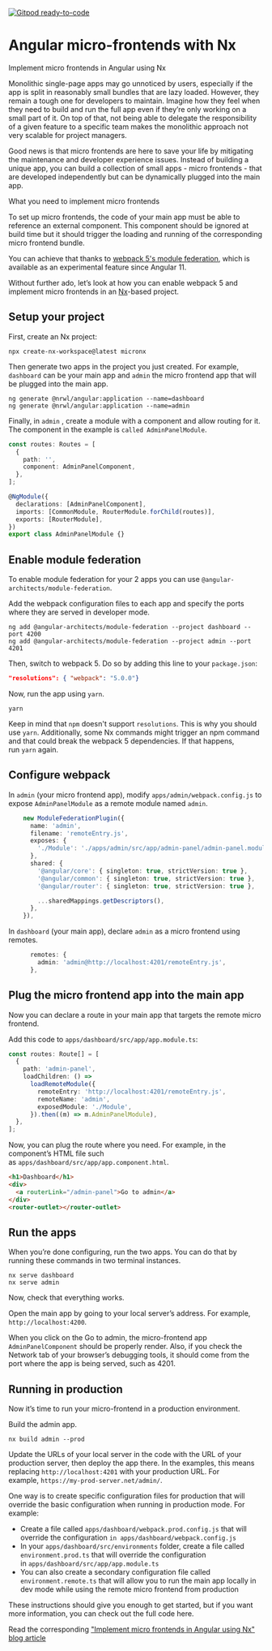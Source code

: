[![Gitpod ready-to-code](https://img.shields.io/badge/Gitpod-ready--to--code-blue?logo=gitpod)](https://gitpod.io/#https://github.com/ebrehault/micro-frontend-with-nx)

# Angular micro-frontends with Nx

Implement micro frontends in Angular using Nx

Monolithic single-page apps may go unnoticed by users, especially if the app is split in reasonably small bundles that are lazy loaded. However, they remain a tough one for developers to maintain. Imagine how they feel when they need to build and run the full app even if they’re only working on a small part of it. On top of that, not being able to delegate the responsibility of a given feature to a specific team makes the monolithic approach not very scalable for project managers.

Good news is that micro frontends are here to save your life by mitigating the maintenance and developer experience issues. Instead of building a unique app, you can build a collection of small apps - micro frontends - that are developed independently but can be dynamically plugged into the main app.

What you need to implement micro frontends

To set up micro frontends, the code of your main app must be able to reference an external component. This component should be ignored at build time but it should trigger the loading and running of the corresponding micro frontend bundle.

You can achieve that thanks to [webpack 5's module federation](https://webpack.js.org/concepts/module-federation/), which is available as an experimental feature since Angular 11.

Without further ado, let’s look at how you can enable webpack 5 and implement micro frontends in an [Nx](https://nx.dev/)-based project.

## Setup your project

First, create an Nx project:‌

```
npx create-nx-workspace@latest micronx
```

‌Then generate two apps in the project you just created. For example, `dashboard` can be your main app and `admin` the micro frontend app that will be plugged into the main app.

```
ng generate @nrwl/angular:application --name=dashboard
ng generate @nrwl/angular:application --name=admin
```

Finally, in `admin` , create a module with a component and allow routing for it. The component in the example is `called AdminPanelModule`.

```ts
const routes: Routes = [
  {
    path: '',
    component: AdminPanelComponent,
  },
];

@NgModule({
  declarations: [AdminPanelComponent],
  imports: [CommonModule, RouterModule.forChild(routes)],
  exports: [RouterModule],
})
export class AdminPanelModule {}‌
```

## Enable module federation

To enable module federation for your 2 apps you can use `@angular-architects/module-federation`.

Add the webpack configuration files to each app and specify the ports where they are served in developer mode.

```
ng add @angular-architects/module-federation --project dashboard --port 4200
ng add @angular-architects/module-federation --project admin --port 4201
```

Then, switch to webpack 5. Do so by adding this line to your `package.json`:‌

```json
"resolutions": { "webpack": "5.0.0"}
```

Now, run the app using `yarn`.

```
yarn
```

Keep in mind that `npm` doesn't support `resolutions`. This is why you should use `yarn`. Additionally, some Nx commands might trigger an npm command and that could break the webpack 5 dependencies. If that happens, run `yarn` again.

## Configure webpack

In `admin` (your micro frontend app), modify `apps/admin/webpack.config.js` to expose `AdminPanelModule` as a remote module named `admin`.

```ts
    new ModuleFederationPlugin({
      name: 'admin',
      filename: 'remoteEntry.js',
      exposes: {
        './Module': './apps/admin/src/app/admin-panel/admin-panel.module.ts',
      },
      shared: {
        '@angular/core': { singleton: true, strictVersion: true },
        '@angular/common': { singleton: true, strictVersion: true },
        '@angular/router': { singleton: true, strictVersion: true },

        ...sharedMappings.getDescriptors(),
      },
    }),
```

In `dashboard` (your main app), declare `admin` as a micro frontend using remotes.

```ts
      remotes: {
        admin: 'admin@http://localhost:4201/remoteEntry.js',
      },
```

## Plug the micro frontend app into the main app

Now you can declare a route in your main app that targets the remote micro frontend.

Add this code to `apps/dashboard/src/app/app.module.ts`:‌

```ts
const routes: Route[] = [
  {
    path: 'admin-panel',
    loadChildren: () =>
      loadRemoteModule({
        remoteEntry: 'http://localhost:4201/remoteEntry.js',
        remoteName: 'admin',
        exposedModule: './Module',
      }).then((m) => m.AdminPanelModule),
  },
];
```

Now, you can plug the route where you need. For example, in the component’s HTML file such as `apps/dashboard/src/app/app.component.html`.‌

```html
<h1>Dashboard</h1>
<div>
  <a routerLink="/admin-panel">Go to admin</a>
</div>
<router-outlet></router-outlet>
```

## Run the apps

When you’re done configuring, run the two apps. You can do that by running these commands in two terminal instances.

```
nx serve dashboard
nx serve admin
```

Now, check that everything works.

Open the main app by going to your local server’s address. For example, `http://localhost:4200`.

When you click on the Go to admin, the micro-frontend app `AdminPanelComponent` should be properly render. Also, if you check the Network tab of your browser’s debugging tools, it should come from the port where the app is being served, such as 4201.

## Running in production

Now it’s time to run your micro-frontend in a production environment.

Build the admin app.

```
nx build admin --prod
```

Update the URLs of your local server in the code with the URL of your production server, then deploy the app there. In the examples, this means replacing `http://localhost:4201` with your production URL. For example, `https://my-prod-server.net/admin/`.

One way is to create specific configuration files for production that will override the basic configuration when running in production mode. For example:

- Create a file called `apps/dashboard/webpack.prod.config.js` that will override the configuration `in apps/dashboard/webpack.config.js`
- In your `apps/dashboard/src/environments` folder, create a file called `environment.prod.ts` that will override the configuration in `apps/dashboard/src/app/app.module.ts`
- You can also create a secondary configuration file called `environment.remote.ts` that will allow you to run the main app locally in dev mode while using the remote micro frontend from production

These instructions should give you enough to get started, but if you want more information, you can check out the full code here.

Read the corresponding ["Implement micro frontends in Angular using Nx" blog article](https://onna.dev/implement-micro-frontends-in-angular-using-nx/)
